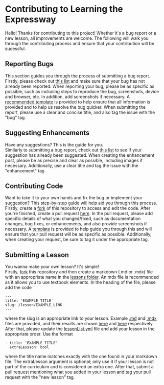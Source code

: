 # Contributing to Learning the Expressway

Hello! Thanks for contributing to this project! Whether it's a bug report or a new lesson, all improvements are welcome. The following will walk you through the contributing process and ensure that your contribution will be sucessful.      

## Reporting Bugs

This section guides you through the process of submitting a bug report.     
Firstly, please check out [this list](https://github.com/superandybean/learning-the-express-way/issues) and make sure that your bug has not already been reported. When reporting your bug, please be as specific as possible, such as including steps to reproduce the bug, screenshots, device and browser, etc. In addition, add screenshots if necessary. A [recommended template](asdf) is provided to help ensure that all information is provided and to help us resolve the bug quicker. When submitting the report, please use a clear and concise title, and also tag the issue with the "bug" tag.

## Suggesting Enhancements

Have any suggestions? This is the guide for you.       
Similarly to submitting a bug report, check out [this list]() to see if your suggestion has already been suggested. When creating the enhancement post, please be as precise and clear as possible, including images if necessary. Additionally, use a clear title and tag the issue with the "enhancement" tag.

## Contributing Code

Want to take it to your own hands and fix the bug or implement your suggestion? This step-by-step guide will help aid you through this process.      
Firstly, create a [fork](https://github.com/superandybean/learning-the-express-way/fork) of this repository to access and edit the code. After you're finished, create a pull request [here](https://github.com/superandybean/learning-the-express-way/compare). In the pull request, please add specific details of what you changed/fixed, such as documentation changes, bug fixes, or enhancements, and also provide screenshots if necessary. A [template]() is provided to help guide you through this and will ensure that your pull request will be as specific as possible. Additionally, when creating your request, be sure to tag it under the appropriate tag.

## Submitting a Lesson

You wanna make your own lesson? It's simple!      
Firstly, [fork](https://github.com/superandybean/learning-the-express-way/fork) this repository and then create a markdown (.md or .mdx) file with an appropriate name in the [lessons folder](). An mdx file is recommended as it allows you to use textbook elements. In the heading of the file, please add the code
```
---
title: 'EXAMPLE TITLE'
slug: /lesson/EXAMPLE_LINK
---
```
where the slug is an appropriate link to your lesson. Example [.md]() and [.mdx]() files are provided, and their results are shown [here]() and [here]() respectively. After that, please update the [lessonList.yml]() file and add your lesson in the appropriate order. Use the format
```
- title: 'EXAMPLE TITLE'
  extraLessson: bool
```
where the title name matches exactly with the one found in your markdown file. The extraLesson argument is optional; only use it if your lesson is not part of the curriculum and is considered an extra one. After that, submit a pull request mentioning what you added in your lesson and tag your pull request with the "new lesson" tag.

